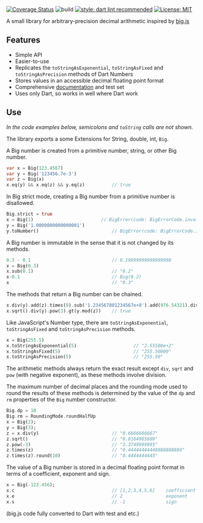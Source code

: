 <!--
This README describes the package. If you publish this package to pub.dev,
this README's contents appear on the landing page for your package.

For information about how to write a good package README, see the guide for
[writing package pages](https://dart.dev/guides/libraries/writing-package-pages).

For general information about developing packages, see the Dart guide for
[creating packages](https://dart.dev/guides/libraries/create-library-packages)
and the Flutter guide for
[developing packages and plugins](https://flutter.dev/developing-packages).
-->
[![Coverage Status](https://coveralls.io/repos/github/serdimoa/big.dart/badge.svg)](https://coveralls.io/github/serdimoa/big.dart)
![build](https://github.com/serdimoa/big.dart/workflows/big.dart/badge.svg)
[![style: dart lint recommended](https://img.shields.io/badge/style-lints_recommended-40c4ff.svg)](https://pub.dev/packages/lints)
[![License: MIT](https://img.shields.io/badge/license-MIT-purple.svg)](https://opensource.org/licenses/MIT)


A small library for arbitrary-precision decimal arithmetic inspired by [big.js](https://github.com/MikeMcl/big.js/)

## Features

- Simple API
- Easier-to-use
- Replicates the `toStringAsExponential`, `toStringAsFixed` and `toStringAsPrecision` methods of Dart Numbers
- Stores values in an accessible decimal floating point format
- Comprehensive [documentation](https://mikemcl.github.io/big.js/) and test set
- Uses only Dart, so works in well where Dart work


## Use

*In the code examples below, semicolons and `toString` calls are not shown.*

The library exports a some Extensions for String, double, int, `Big`.

A Big number is created from a primitive number, string, or other Big number.

```dart
var x = Big(123.4567)
var y = Big('123456.7e-3')
var z = Big(x)
x.eq(y) && x.eq(z) && y.eq(z)          // true
```

In Big strict mode, creating a Big number from a primitive number is disallowed.

```dart
Big.strict = true
x = Big(1)                         // BigError(code: BigErrorCode.invalidNumber)
y = Big('1.0000000000000001')
y.toNumber()                           // BigError(code: BigErrorCode.impreciseConversion)
```

A Big number is immutable in the sense that it is not changed by its methods.

```dart
0.3 - 0.1                              // 0.19999999999999998
x = Big(0.3)
x.sub(0.1)                             // "0.2"
x-0.1                                  // Big(0.2)
x                                      // "0.3"
```

The methods that return a Big number can be chained.

```dart
x.div(y).add(z).times(9).sub('1.234567801234567e+8').add(976.54321).div('2598.11772')
x.sqrt().div(y).pow(3).gt(y.mod(z))    // true
```

Like JavaScript's Number type, there are `toStringAsExponential`, `toStringAsFixed` and `toStringAsPrecision` methods.

```dart
x = Big(255.5)
x.toStringAsExponential(5)                     // "2.55500e+2"
x.toStringAsFixed(5)                           // "255.50000"
x.toStringAsPrecision(5)                       // "255.50"
```

The arithmetic methods always return the exact result except `div`, `sqrt` and `pow`
(with negative exponent), as these methods involve division.

The maximum number of decimal places and the rounding mode used to round the results of these methods is determined by the value of the `dp` and `rm` properties of the `Big` number constructor.

```dart
Big.dp = 10
Big.rm = RoundingMode.roundHalfUp
x = Big(2);
y = Big(3);
z = x.div(y)                           // "0.6666666667"
z.sqrt()                               // "0.8164965809"
z.pow(-3)                              // "3.3749999995"
z.times(z)                             // "0.44444444448888888889"
z.times(z).round(10)                   // "0.4444444445"
```

The value of a Big number is stored in a decimal floating point format in terms of a coefficient, exponent and sign.

```dart
x = Big(-123.456);
x.c                                    // [1,2,3,4,5,6]    coefficient (i.e. significand)
x.e                                    // 2                exponent
x.s                                    // -1               sign
```


(big.js code fully converted to Dart with test and etc.)


